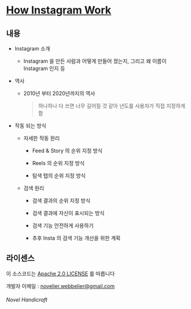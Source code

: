 # [How Instagram Work](https://novelier-webbelier.github.io/instagram-algorithm/html/index.html)

## 내용

- Instagram 소개

  - Instagram 을 만든 사람과 어떻게 만들어 졌는지, 그리고 왜 이름이 Instagram 인지 등

- 역사

  - 2010년 부터 2020년까지의 역사

    > 하나하나 다 쓰면 너무 길어질 것 같아 년도를 사용자가 직접 지정하게 함

- 작동 되는 방식

  - 자세한 작동 원리

    - Feed & Story 의 순위 지정 방식

    - Reels 의 순위 지정 방식

    - 탐색 탭의 순위 지정 방식

  - 검색 원리

    - 검색 결과의 순위 지정 방식

    - 검색 결과에 자신이 표시되는 방식

    - 검색 기능 안전하게 사용하기

    - 추후 Insta 의 검색 기능 개선을 위한 계획

## 라이센스

이 소스코드는 [Apache 2.0 LICENSE](LICENSE) 를 따릅니다

개발자 이메일 : novelier.webbelier@gmail.com

###### Novel Handicraft
